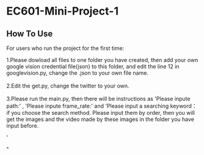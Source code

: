 # EC601-Mini-Project-1

How To Use
---
For users who run the project for the first time:

1.Please dowload all files to one folder you have created, then add your own google vision credential file(json) to this folder, and edit the line 12 in googlevision.py, change the .json to your own file name.<br><br>2.Edit the get.py, change the twitter to your own.<br><br>3.Please run the main.py, then there will be instructions as 'Please inpute path:' , 'Please inpute frame_rate:' and 'Please input a searching keyword：if you choose the search method. Please input them by order, then you will get the images and the video made by these images in the folder you have input before.

'

"


